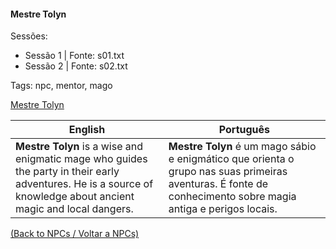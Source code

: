 
#### Mestre Tolyn

Sessões:  
- Sessão 1 | Fonte: s01.txt  
- Sessão 2 | Fonte: s02.txt

Tags: npc, mentor, mago

[Mestre Tolyn](mestre_tolyn.png)

| English | Português |
|---------|-----------|
| **Mestre Tolyn** is a wise and enigmatic mage who guides the party in their early adventures. He is a source of knowledge about ancient magic and local dangers. | **Mestre Tolyn** é um mago sábio e enigmático que orienta o grupo nas suas primeiras aventuras. É fonte de conhecimento sobre magia antiga e perigos locais. |

[(Back to NPCs / Voltar a NPCs)](npcs.md)

